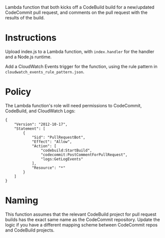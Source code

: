 Lambda function that both kicks off a CodeBuild build for a new/updated CodeCommit pull request, and comments on the pull request with the results of the build.

# Instructions

Upload index.js to a Lambda function, with `index.handler` for the handler and a Node.js runtime.

Add a CloudWatch Events trigger for the function, using the rule pattern in `cloudwatch_events_rule_pattern.json`.

# Policy

The Lambda function's role will need permissions to CodeCommit, CodeBuild, and CloudWatch Logs:

```
{
    "Version": "2012-10-17",
    "Statement": [
        {
            "Sid": "PullRequestBot",
            "Effect": "Allow",
            "Action": [
                "codebuild:StartBuild",
                "codecommit:PostCommentForPullRequest",
                "logs:GetLogEvents"
            ],
            "Resource": "*"
        }
    ]
}
```

# Naming

This function assumes that the relevant CodeBuild project for pull request builds has the exact same name as the CodeCommit repository.  Update the logic if you have a different mapping scheme between CodeCommit repos and CodeBuild projects.